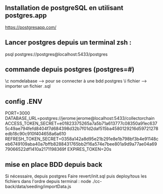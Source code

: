 ## Installation de postgreSQL en utilisant postgres.app
https://postgresapp.com/

## Lancer postgres depuis un terminal zsh :
psql postgres://postgres@localhost:5433/postgres

## commande depuis postgres (postgres=#)
\c nomdelabase --> pour se connecter à une bdd postgres
\i fichier --> importer un fichier .sql

## config .ENV
PORT=3000
DATABASE_URL=postgres://jerome:jerome@localhost:5433/collectorchain
ACCESS_TOKEN_SECRET=e01823375265a7a5b71a613777c08350a91ec6375c49ae794fefd8404f7d684398d32b7f01d2daf515ba4580129216d59721278edb18c90c910f404658a6a610
REFRESH_TOKEN_SECRET=0358a142a8d95e21b291e8e1b798bf3b4e91148ceb6749109aba40a7bffb8288431765bb2f16a574e7bee801a9d9a77ae04a6979066522df1410a2171198369f
EXPIRES_TOKEN=20s

## mise en place BDD depuis back
Si nécessaire, depuis postgres Faire revert/init.sql puis deploy/tous les fichiers dans l'ordre 
depuis terminal : node ./cc-back/data/seeding/importData.js